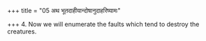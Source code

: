 +++
title = "05 अथ भूतदाहीयान्दोषानुदाहरिष्यामः"

+++
4. Now we will enumerate the faults which tend to destroy the creatures.
